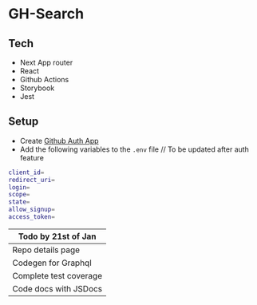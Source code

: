 # GH-Search

## Tech

- Next App router
-  React
- Github Actions
- Storybook
- Jest


## Setup

- Create [Github Auth App](https://docs.github.com/en/apps/oauth-apps/building-oauth-apps/creating-an-oauth-app)
- Add the following variables to the `.env` file // To be updated after auth feature

```sh
client_id= 
redirect_uri=
login=
scope=
state=
allow_signup=
access_token= 
```



| Todo by 21st of Jan
| ------
| Repo details page 
| Codegen for Graphql 
| Complete test coverage
| Code docs with JSDocs 



